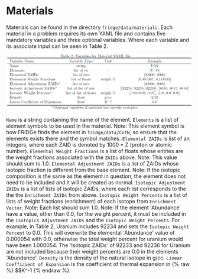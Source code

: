 # Materials

Materials can be found in the directory `fridge/data/materials`.
Each material in a problem requires its own YAML file and contains five mandatory variables and three optional variables.
Where each variable and its associate input can be seen in Table 2.

![tab: materials](MaterialsTable.PNG)

`Name` is a string containing the name of the element. 
`Elements` is a list of element symbols to be used in the material. 
Note: This element symbol is how FRIDGe finds the element in `fridge/data/CotN`, so ensure that the elements exists there and the symbol matches.
`Elemental ZAIDs` is list of an integers, where each ZAID is denoted by 1000 * Z (proton or atomic number).
`Elemental Weight Fractions` is a list of floats whose entries are the weight fractions associated with the `ZAIDs` above.
Note: This value should sum to 1.0.
`Elemental Adjustment ZAIDs` is a list of ZAIDs whose isotopic fraction is different from the base element.
Note: If the isotopic composition is the same as the element in question, the element does not need to be included and it will be created as normal. 
`Isotopic Adjustment ZAIDs` is a list of lists of isotopic ZAIDs, where each list corresponds to the the the `Enrichment ZAIDs` from above.
`Isotopic Weight Percents` is a list of lists of weight fractions (enrichment) of each isotope from `Enrichment Vector`.
Note: Each list should sum 1.0.
Note: If the element 'Abundance' have a value, other than 0.0, for the weight percent, it must be included in the `Isotopics Adjustment ZAIDs` and the `Isotopic Weight Percents`.
For example, in Table 2, Uranium includes 92234 and sets the `Isotopic Weight Percent` to 0.0.
This will overwrite the elemental 'Abundance' value of 0.000054 with 0.0, otherwise the total weight percent for uranium would have been 1.000054.
The 'Isotopic ZAIDs' of 92233 and 92236 for Uranium are not included because their weight percents are 0.0 in the elements 'Abundance'.
`Density` is the density of the natural isotope in g/cc.
`Linear Coefficient of Expansion` is the coefficient of thermal expansion in {% raw %} $$K^-1 {% endraw %}.

